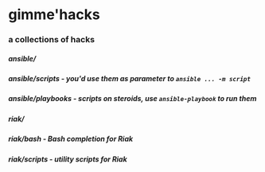 # gimme'hacks

### a collections of hacks

##### ansible/
##### ansible/scripts - you'd use them as parameter to `ansible ... -m script`
##### ansible/playbooks - scripts on steroids, use `ansible-playbook` to run them

##### riak/
##### riak/bash - Bash completion for Riak
##### riak/scripts - utility scripts for Riak
